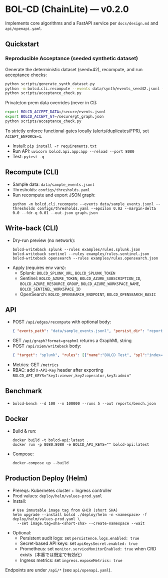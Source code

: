 # BOL-CD (ChainLite) — v0.2.0

Implements core algorithms and a FastAPI service per `docs/design.md` and `api/openapi.yaml`.

## Quickstart
### Reproducible Acceptance (seeded synthetic dataset)

Generate the deterministic dataset (seed=42), recompute, and run acceptance checks:

```bash
python scripts/generate_synth_dataset.py
python -m bolcd.cli.recompute --events data/synth/events_seed42.jsonl --thresholds configs/thresholds.yaml --segments configs/segments.yaml --out-json graph.json
python scripts/acceptance_check.py
```

Private/on‑prem data overrides (never in CI):

```bash
export BOLCD_ACCEPT_DATA=/secure/events.jsonl
export BOLCD_ACCEPT_GT=/secure/gt_graph.json
python scripts/acceptance_check.py
```

To strictly enforce functional gates locally (alerts/duplicates/FPR), set `ACCEPT_ENFORCE=1`.

- Install: `pip install -r requirements.txt`
- Run API: `uvicorn bolcd.api.app:app --reload --port 8080`
- Test: `pytest -q`

## Recompute (CLI)

- Sample data: `data/sample_events.jsonl`
- Thresholds: `configs/thresholds.yaml`
- Run recompute and export JSON graph:
  ```
  python -m bolcd.cli.recompute --events data/sample_events.jsonl --thresholds configs/thresholds.yaml --epsilon 0.02 --margin-delta 0.0 --fdr-q 0.01 --out-json graph.json
  ```

## Write-back (CLI)

- Dry-run preview (no network):
  ```
  bolcd-writeback splunk --rules examples/rules.splunk.json
  bolcd-writeback sentinel --rules examples/rules.sentinel.json
  bolcd-writeback opensearch --rules examples/rules.opensearch.json
  ```
- Apply (requires env vars):
  - Splunk: `BOLCD_SPLUNK_URL`, `BOLCD_SPLUNK_TOKEN`
  - Sentinel: `BOLCD_AZURE_TOKEN`, `BOLCD_AZURE_SUBSCRIPTION_ID`, `BOLCD_AZURE_RESOURCE_GROUP`, `BOLCD_AZURE_WORKSPACE_NAME`, `BOLCD_SENTINEL_WORKSPACE_ID`
  - OpenSearch: `BOLCD_OPENSEARCH_ENDPOINT`, `BOLCD_OPENSEARCH_BASIC`

## API

- POST `/api/edges/recompute` with optional body:
  ```json
  { "events_path": "data/sample_events.jsonl", "persist_dir": "reports/$(date +%s)", "epsilon": 0.02 }
  ```
- GET `/api/graph?format=graphml` returns a GraphML string
- POST `/api/siem/writeback` body:
  ```json
  { "target": "splunk", "rules": [{"name":"BOLCD Test", "spl":"index=main | head 1"}], "dry_run": true }
  ```
- Metrics: GET `/metrics`
- RBAC: add `X-API-Key` header after exporting `BOLCD_API_KEYS="key1:viewer,key2:operator,key3:admin"`

## Benchmark

- `bolcd-bench --d 100 --n 100000 --runs 5 --out reports/bench.json`

## Docker

- Build & run:
  ```
  docker build -t bolcd-api:latest .
  docker run -p 8080:8080 -e BOLCD_API_KEYS="" bolcd-api:latest
  ```
- Compose:
  ```
  docker-compose up --build
  ```

## Production Deploy (Helm)

- Prereqs: Kubernetes cluster + Ingress controller
- Prod values: `deploy/helm/values-prod.yaml`
- Install:
  ```
  # Use immutable image tag from GHCR (short SHA)
  helm upgrade --install bolcd ./deploy/helm -n <namespace> -f deploy/helm/values-prod.yaml \
    --set image.tag=sha-<short-sha> --create-namespace --wait
  ```
- Optional:
  - Persistent audit logs: set `persistence.logs.enabled: true`
  - Secret-based API keys: set `apiKeysSecret.enabled: true`
  - Prometheus: set `monitor.serviceMonitorEnabled: true` when CRD exists（本番では既定で有効化）
  - Ingress metrics: set `ingress.exposeMetrics: true`

Endpoints are under `/api/*` (see `api/openapi.yaml`).
